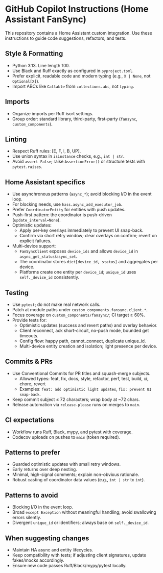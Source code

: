 # GitHub Copilot Instructions (Home Assistant FanSync)

This repository contains a Home Assistant custom integration. Use these instructions to guide code suggestions, refactors, and tests.

## Style & Formatting
- Python 3.13. Line length 100.
- Use Black and Ruff exactly as configured in `pyproject.toml`.
- Prefer explicit, readable code and modern typing (e.g., `X | None`, not `Optional[X]`).
- Import ABCs like `Callable` from `collections.abc`, not `typing`.

## Imports
- Organize imports per Ruff isort settings.
- Group order: standard library, third-party, first-party (`fansync`, `custom_components`).

## Linting
- Respect Ruff rules: [E, F, I, B, UP].
- Use union syntax in `isinstance` checks, e.g., `int | str`.
- Avoid `assert False`; raise `AssertionError()` or structure tests with `pytest.raises`.

## Home Assistant specifics
- Use asynchronous patterns (`async_*`); avoid blocking I/O in the event loop.
- For blocking needs, use `hass.async_add_executor_job`.
- Prefer `CoordinatorEntity` for entities with push updates.
- Push-first pattern: the coordinator is push-driven (`update_interval=None`).
- Optimistic updates:
  - Apply per-key overlays immediately to prevent UI snap-back.
  - Confirm via short retry window; clear overlays on confirm; revert on explicit failures.
- Multi-device support:
  - `FanSyncClient` exposes `device_ids` and allows `device_id` in `async_get_status`/`async_set`.
  - The coordinator stores `dict[device_id, status]` and aggregates per device.
  - Platforms create one entity per `device_id`; `unique_id` uses `self._device_id` consistently.

## Testing
- Use `pytest`; do not make real network calls.
- Patch at module paths under `custom_components.fansync.client.*`.
- Focus coverage on `custom_components/fansync/`; CI target ≥ 60%.
- Provide tests for:
  - Optimistic updates (success and revert paths) and overlay behavior.
  - Client reconnect, ack short-circuit, no-push mode, bounded get timeouts.
  - Config flow: happy path, cannot_connect, duplicate unique_id.
  - Multi-device entity creation and isolation; light presence per device.

## Commits & PRs
- Use Conventional Commits for PR titles and squash-merge subjects.
  - Allowed types: feat, fix, docs, style, refactor, perf, test, build, ci, chore, revert
  - Examples: `feat: add optimistic light updates`, `fix: prevent UI snap-back`.
- Keep commit subject ≤ 72 characters; wrap body at ~72 chars.
- Release automation via `release-please` runs on merges to `main`.

## CI expectations
- Workflow runs Ruff, Black, mypy, and pytest with coverage.
- Codecov uploads on pushes to `main` (token required).

## Patterns to prefer
- Guarded optimistic updates with small retry windows.
- Early returns over deep nesting.
- Minimal, high-signal comments; explain non-obvious rationale.
- Robust casting of coordinator data values (e.g., `int | str` to `int`).

## Patterns to avoid
- Blocking I/O in the event loop.
- Broad `except Exception` without meaningful handling; avoid swallowing errors silently.
- Divergent `unique_id` or identifiers; always base on `self._device_id`.

## When suggesting changes
- Maintain HA async and entity lifecycles.
- Keep compatibility with tests; if adjusting client signatures, update fakes/mocks accordingly.
- Ensure new code passes Ruff/Black/mypy/pytest locally.
